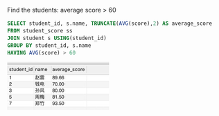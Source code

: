 
Find the students: average score > 60
```sql
SELECT student_id, s.name, TRUNCATE(AVG(score),2) AS average_score
FROM student_score ss
JOIN student s USING(student_id)
GROUP BY student_id, s.name
HAVING AVG(score) > 60
```
![image](https://github.com/CodeWithAngela/Mysql_study/blob/master/practice/%E5%9B%BE%E7%89%87%201.jpg)
